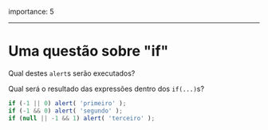 importance: 5

---

# Uma questão sobre "if"

Qual destes `alert`s serão executados?

Qual será o resultado das expressões dentro dos `if(...)`s?

```js
if (-1 || 0) alert( 'primeiro' );
if (-1 && 0) alert( 'segundo' );
if (null || -1 && 1) alert( 'terceiro' );
```

